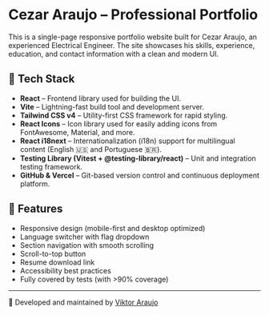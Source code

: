 # Cezar Araujo – Professional Portfolio

This is a single-page responsive portfolio website built for Cezar Araujo, an experienced Electrical Engineer. The site showcases his skills, experience, education, and contact information with a clean and modern UI.

## 🚀 Tech Stack

- **React** – Frontend library used for building the UI.
- **Vite** – Lightning-fast build tool and development server.
- **Tailwind CSS v4** – Utility-first CSS framework for rapid styling.
- **React Icons** – Icon library used for easily adding icons from FontAwesome, Material, and more.
- **React i18next** – Internationalization (i18n) support for multilingual content (English 🇺🇸 and Portuguese 🇧🇷).
- **Testing Library (Vitest + @testing-library/react)** – Unit and integration testing framework.
- **GitHub & Vercel** – Git-based version control and continuous deployment platform.

## 📄 Features

- Responsive design (mobile-first and desktop optimized)
- Language switcher with flag dropdown
- Section navigation with smooth scrolling
- Scroll-to-top button
- Resume download link
- Accessibility best practices
- Fully covered by tests (with >90% coverage)

---

🔧 Developed and maintained by [Viktor Araujo](https://github.com/vkaraujo)

